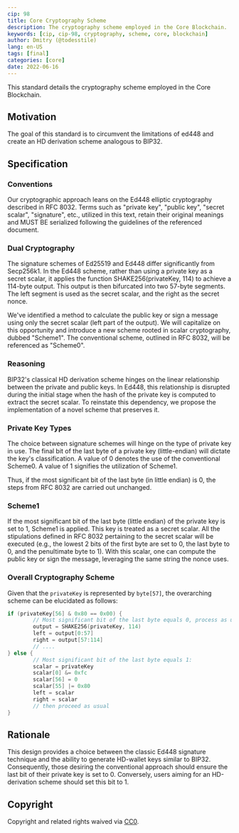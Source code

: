 ```yaml
---
cip: 98
title: Core Cryptography Scheme
description: The cryptography scheme employed in the Core Blockchain.
keywords: [cip, cip-98, cryptography, scheme, core, blockchain]
author: Dmitry (@todesstile)
lang: en-US
tags: [final]
categories: [core]
date: 2022-06-16
---
```

This standard details the cryptography scheme employed in the Core Blockchain.

<!--truncate-->

## Motivation

The goal of this standard is to circumvent the limitations of ed448 and create an HD derivation scheme analogous to BIP32.

## Specification

### Conventions

Our cryptographic approach leans on the Ed448 elliptic cryptography described in RFC 8032. Terms such as "private key", "public key", "secret scalar", "signature", etc., utilized in this text, retain their original meanings and MUST BE serialized following the guidelines of the referenced document.

### Dual Cryptography

The signature schemes of Ed25519 and Ed448 differ significantly from Secp256k1. In the Ed448 scheme, rather than using a private key as a secret scalar, it applies the function SHAKE256(privateKey, 114) to achieve a 114-byte output. This output is then bifurcated into two 57-byte segments. The left segment is used as the secret scalar, and the right as the secret nonce.

We've identified a method to calculate the public key or sign a message using only the secret scalar (left part of the output). We will capitalize on this opportunity and introduce a new scheme rooted in scalar cryptography, dubbed "Scheme1". The conventional scheme, outlined in RFC 8032, will be referenced as "Scheme0".

### Reasoning

BIP32's classical HD derivation scheme hinges on the linear relationship between the private and public keys. In Ed448, this relationship is disrupted during the initial stage when the hash of the private key is computed to extract the secret scalar. To reinstate this dependency, we propose the implementation of a novel scheme that preserves it.

### Private Key Types

The choice between signature schemes will hinge on the type of private key in use. The final bit of the last byte of a private key (little-endian) will dictate the key's classification. A value of 0 denotes the use of the conventional Scheme0. A value of 1 signifies the utilization of Scheme1.

Thus, if the most significant bit of the last byte (in little endian) is 0, the steps from RFC 8032 are carried out unchanged.

### Scheme1

If the most significant bit of the last byte (little endian) of the private key is set to 1, Scheme1 is applied. This key is treated as a secret scalar. All the stipulations defined in RFC 8032 pertaining to the secret scalar will be executed (e.g., the lowest 2 bits of the first byte are set to 0, the last byte to 0, and the penultimate byte to 1). With this scalar, one can compute the public key or sign the message, leveraging the same string the nonce uses.

### Overall Cryptography Scheme

Given that the `privateKey` is represented by `byte[57]`, the overarching scheme can be elucidated as follows:

```go
if (privateKey[56] & 0x80 == 0x00) {
        // Most significant bit of the last byte equals 0, process as usual:
        output = SHAKE256(privateKey, 114)
        left = output[0:57]
        right = output[57:114]
        // ....
} else {
        // Most significant bit of the last byte equals 1:
        scalar = privateKey
        scalar[0] &= 0xfc
        scalar[56] = 0
        scalar[55] |= 0x80
        left = scalar
        right = scalar
        // then proceed as usual
}
```

## Rationale

This design provides a choice between the classic Ed448 signature technique and the ability to generate HD-wallet keys similar to BIP32. Consequently, those desiring the conventional approach should ensure the last bit of their private key is set to 0. Conversely, users aiming for an HD-derivation scheme should set this bit to 1.

## Copyright

Copyright and related rights waived via [CC0](https://creativecommons.org/publicdomain/zero/1.0/).
